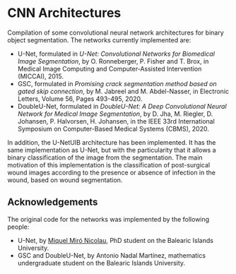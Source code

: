 # CNN Architectures

Compilation of some convolutional neural network architectures for binary object segmentation. The networks currently implemented are:
- U-Net, formulated in *U-Net: Convolutional Networks for Biomedical Image Segmentation*, by O. Ronneberger, P. Fisher and T. Brox, in Medical Image Computing and Computer-Assisted Intervention (MICCAI), 2015.
- GSC, formulated in *Promising crack segmentation method based on gated skip connection*, by M. Jabreel and M. Abdel-Nasser, in Electronic Letters, Volume 56, Pages 493-495, 2020.
- DoubleU-Net, formulated in *DoubleU-Net: A Deep Convolutional Neural Network for Medical Image Segmentation*, by D. Jha, M. Riegler, D. Johansen, P. Halvorsen, H. Johansen, in the IEEE 33rd International Symposium on Computer-Based Medical Systems (CBMS), 2020.

In addition, the U-NetUIB architecture has been implemented. It has the same implementation as U-Net, but with the particularity that it allows a binary classification of the image from the segmentation. The main motivation of this implementation is the classification of post-surgical wound images according to the presence or absence of infection in the wound, based on wound segmentation.

## Acknowledgements

The original code for the networks was implemented by the following people:
- U-Net, by [Miquel Miró Nicolau](https://github.com/miquelmn), PhD student on the Balearic Islands University.
- GSC and DoubleU-Net, by Antonio Nadal Martínez, mathematics undergraduate student on the Balearic Islands University.